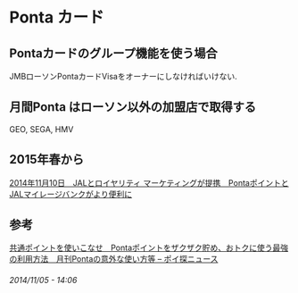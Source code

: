 # Ponta カード

## Pontaカードのグループ機能を使う場合
JMBローソンPontaカードVisaをオーナーにしなければいけない.

## 月間Ponta はローソン以外の加盟店で取得する

GEO, SEGA, HMV

## 2015年春から

[2014年11月10日　JALとロイヤリティ マーケティングが提携　PontaポイントとJALマイレージバンクがより便利に](http://press.jal.co.jp/ja/release/201411/003131.html)

## 参考

[共通ポイントを使いこなせ　Pontaポイントをザクザク貯め、おトクに使う最強の利用方法　月刊Pontaの意外な使い方等 – ポイ探ニュース](http://www.poitan.jp/archives/6928)

###### *2014/11/05 - 14:06*
